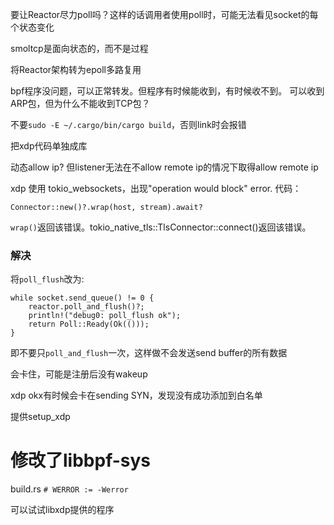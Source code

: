 要让Reactor尽力poll吗？这样的话调用者使用poll时，可能无法看见socket的每个状态变化

smoltcp是面向状态的，而不是过程

将Reactor架构转为epoll多路复用


bpf程序没问题，可以正常转发。但程序有时候能收到，有时候收不到。
可以收到ARP包，但为什么不能收到TCP包？

不要`sudo -E ~/.cargo/bin/cargo build`，否则link时会报错

把xdp代码单独成库

动态allow ip? 但listener无法在不allow remote ip的情况下取得allow remote ip

xdp 使用 tokio_websockets，出现"operation would block" error. 代码：

```
Connector::new()?.wrap(host, stream).await?
```

`wrap()`返回该错误。tokio_native_tls::TlsConnector::connect()返回该错误。
### 解决
将`poll_flush`改为:

```
while socket.send_queue() != 0 {
    reactor.poll_and_flush()?;
    println!("debug0: poll_flush ok");
    return Poll::Ready(Ok(()));
}
```

即不要只`poll_and_flush`一次，这样做不会发送send buffer的所有数据


会卡住，可能是注册后没有wakeup

xdp okx有时候会卡在sending SYN，发现没有成功添加到白名单

提供setup_xdp

# 修改了libbpf-sys
build.rs
`# WERROR := -Werror`

可以试试libxdp提供的程序
